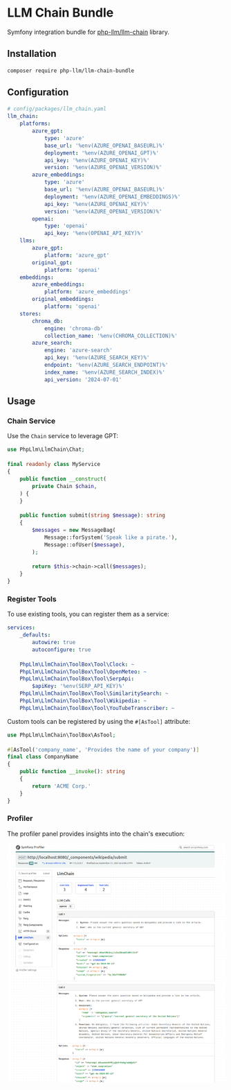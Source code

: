 # LLM Chain Bundle

Symfony integration bundle for [php-llm/llm-chain](https://github.com/php-llm/llm-chain) library.

## Installation

```bash
composer require php-llm/llm-chain-bundle
```

## Configuration

```yaml
# config/packages/llm_chain.yaml
llm_chain:
    platforms:
        azure_gpt:
            type: 'azure'
            base_url: '%env(AZURE_OPENAI_BASEURL)%'
            deployment: '%env(AZURE_OPENAI_GPT)%'
            api_key: '%env(AZURE_OPENAI_KEY)%'
            version: '%env(AZURE_OPENAI_VERSION)%'
        azure_embeddings:
            type: 'azure'
            base_url: '%env(AZURE_OPENAI_BASEURL)%'
            deployment: '%env(AZURE_OPENAI_EMBEDDINGS)%'
            api_key: '%env(AZURE_OPENAI_KEY)%'
            version: '%env(AZURE_OPENAI_VERSION)%'
        openai:
            type: 'openai'
            api_key: '%env(OPENAI_API_KEY)%'
    llms:
        azure_gpt:
            platform: 'azure_gpt'
        original_gpt:
            platform: 'openai'
    embeddings:
        azure_embeddings:
            platform: 'azure_embeddings'
        original_embeddings:
            platform: 'openai'
    stores:
        chroma_db:
            engine: 'chroma-db'
            collection_name: '%env(CHROMA_COLLECTION)%'
        azure_search:
            engine: 'azure-search'
            api_key: '%env(AZURE_SEARCH_KEY)%' 
            endpoint: '%env(AZURE_SEARCH_ENDPOINT)%'
            index_name: '%env(AZURE_SEARCH_INDEX)%' 
            api_version: '2024-07-01'
```

## Usage

### Chain Service

Use the `Chain` service to leverage GPT:
```php
use PhpLlm\LlmChain\Chat;

final readonly class MyService
{
    public function __construct(
        private Chain $chain,
    ) {
    }
    
    public function submit(string $message): string
    {
        $messages = new MessageBag(
            Message::forSystem('Speak like a pirate.'),
            Message::ofUser($message),
        );

        return $this->chain->call($messages);
    }
}
```

### Register Tools

To use existing tools, you can register them as a service:
```yaml
services:
    _defaults:
        autowire: true
        autoconfigure: true

    PhpLlm\LlmChain\ToolBox\Tool\Clock: ~
    PhpLlm\LlmChain\ToolBox\Tool\OpenMeteo: ~
    PhpLlm\LlmChain\ToolBox\Tool\SerpApi:
        $apiKey: '%env(SERP_API_KEY)%'
    PhpLlm\LlmChain\ToolBox\Tool\SimilaritySearch: ~
    PhpLlm\LlmChain\ToolBox\Tool\Wikipedia: ~
    PhpLlm\LlmChain\ToolBox\Tool\YouTubeTranscriber: ~
```

Custom tools can be registered by using the `#[AsTool]` attribute:
```php
use PhpLlm\LlmChain\ToolBox\AsTool;

#[AsTool('company_name', 'Provides the name of your company')]
final class CompanyName
{
    public function __invoke(): string
    {
        return 'ACME Corp.'
    }
}
```

### Profiler

The profiler panel provides insights into the chain's execution:

![Profiler](./profiler.png)
